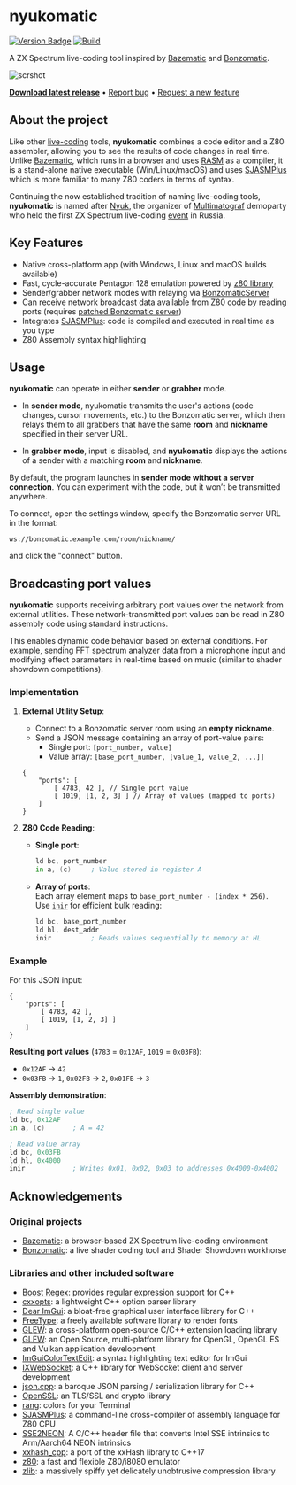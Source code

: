 # nyukomatic
[![Version Badge](https://img.shields.io/github/v/release/alexanderk23/nyukomatic)](https://github.com/alexanderk23/nyukomatic/releases/latest)
[![Build](https://github.com/alexanderk23/nyukomatic/actions/workflows/cmake.yml/badge.svg?event=push)](https://github.com/alexanderk23/nyukomatic/actions/workflows/cmake.yml)

A ZX Spectrum live-coding tool inspired by [Bazematic](https://github.com/gasman/bazematic)
and [Bonzomatic](https://github.com/Gargaj/Bonzomatic).

![scrshot](https://github.com/user-attachments/assets/5acc8853-b786-46a9-94a8-9188b601e03e)

[**Download latest release**](https://github.com/alexanderk23/nyukomatic/releases/latest) •
[Report bug](https://github.com/alexanderk23/nyukomatic/issues/new?labels=bug&template=bug_report.md) •
[Request a new feature](https://github.com/alexanderk23/nyukomatic/issues/new?labels=enhancement&template=feature_request.md)

## About the project
Like other [live-coding](https://livecode.demozoo.org) tools,
**nyukomatic** combines a code editor and a Z80 assembler, allowing you to
see the results of code changes in real time. Unlike [Bazematic](https://github.com/gasman/bazematic),
which runs in a browser and uses [RASM](https://github.com/EdouardBERGE/rasm) as a compiler, it is a
stand-alone native executable (Win/Linux/macOS) and uses [SJASMPlus](https://github.com/z00m128/sjasmplus)
which is more familiar to many Z80 coders in terms of syntax.

Continuing the now established tradition of naming live-coding tools, **nyukomatic** is named after
[Nyuk](https://github.com/akanyuk), the organizer of [Multimatograf](https://multimatograf.ru/)
demoparty who held the first ZX Spectrum live-coding [event](https://livecode.demozoo.org/serie/Multimatograf.html#mc)
in Russia.

## Key Features
- Native cross-platform app (with Windows, Linux and macOS builds available)
- Fast, cycle-accurate Pentagon 128 emulation powered by [z80 library](https://github.com/kosarev/z80)
- Sender/grabber network modes with relaying via [BonzomaticServer](https://github.com/alkama/BonzomaticServer)
- Can receive network broadcast data available from Z80 code by reading ports
  (requires [patched Bonzomatic server](https://github.com/alexanderk23/BonzomaticServer))
- Integrates [SJASMPlus](https://github.com/z00m128/sjasmplus): code is compiled and executed in real time as you type
- Z80 Assembly syntax highlighting

## Usage

**nyukomatic** can operate in either **sender** or **grabber** mode.

- In **sender mode**, nyukomatic transmits the user's actions (code changes, cursor movements, etc.)
to the Bonzomatic server, which then relays them to all grabbers that have the same **room** and
**nickname** specified in their server URL.

- In **grabber mode**, input is disabled, and **nyukomatic** displays the actions of a sender with
a matching **room** and **nickname**.

By default, the program launches in **sender mode without a server connection**.
You can experiment with the code, but it won’t be transmitted anywhere.

To connect, open the settings window, specify the Bonzomatic server URL in the format:
```
ws://bonzomatic.example.com/room/nickname/
```
and click the "connect" button.

## Broadcasting port values

**nyukomatic** supports receiving arbitrary port values over the network from external utilities.
These network-transmitted port values can be read in Z80 assembly code using standard instructions.

This enables dynamic code behavior based on external conditions. For example, sending FFT spectrum
analyzer data from a microphone input and modifying effect parameters in real-time based on music
(similar to shader showdown competitions).

### Implementation  
1. **External Utility Setup**:  
   - Connect to a Bonzomatic server room using an **empty nickname**.  
   - Send a JSON message containing an array of port-value pairs:  
     - Single port: `[port_number, value]`  
     - Value array: `[base_port_number, [value_1, value_2, ...]]`  

    ```jsonc
    {
        "ports": [
            [ 4783, 42 ], // Single port value
            [ 1019, [1, 2, 3] ] // Array of values (mapped to ports)
        ]
    }
    ```

2. **Z80 Code Reading**:  
   - **Single port**:  

     ```asm
     ld bc, port_number
     in a, (c)     ; Value stored in register A
     ```
   - **Array of ports**:  
     Each array element maps to `base_port_number - (index * 256)`.  
     Use [`inir`](https://www.jnz.dk/z80/inir.html) for efficient bulk reading:  

     ```asm
     ld bc, base_port_number
     ld hl, dest_addr
     inir          ; Reads values sequentially to memory at HL
     ```

### Example  
For this JSON input:  
```jsonc
{
    "ports": [
        [ 4783, 42 ],
        [ 1019, [1, 2, 3] ]
    ]
}
```
**Resulting port values** (`4783` = `0x12AF`, `1019` = `0x03FB`):
- `0x12AF` → `42`  
- `0x03FB` → `1`, `0x02FB` → `2`, `0x01FB` → `3`  

**Assembly demonstration**:  
```asm
; Read single value
ld bc, 0x12AF
in a, (c)       ; A = 42

; Read value array
ld bc, 0x03FB
ld hl, 0x4000
inir            ; Writes 0x01, 0x02, 0x03 to addresses 0x4000-0x4002
```

## Acknowledgements
### Original projects
- [Bazematic](https://github.com/gasman/bazematic): a browser-based ZX Spectrum live-coding environment
- [Bonzomatic](https://github.com/Gargaj/Bonzomatic): a live shader coding tool and Shader Showdown workhorse

### Libraries and other included software
- [Boost Regex](https://github.com/boostorg/regex): provides regular expression support for C++
- [cxxopts](https://github.com/jarro2783/cxxopts): a lightweight C++ option parser library
- [Dear ImGui](https://github.com/ocornut/imgui): a bloat-free graphical user interface library for C++
- [FreeType](https://github.com/freetype/freetype): a freely available software library to render fonts
- [GLEW](https://github.com/nigels-com/glew): a cross-platform open-source C/C++ extension loading library
- [GLFW](https://github.com/glfw/glfw): an Open Source, multi-platform library for OpenGL, OpenGL ES and Vulkan application development
- [ImGuiColorTextEdit](https://github.com/BalazsJako/ImGuiColorTextEdit): a syntax highlighting text editor for ImGui
- [IXWebSocket](https://github.com/machinezone/IXWebSocket): a C++ library for WebSocket client and server development
- [json.cpp](https://github.com/jart/json.cpp): a baroque JSON parsing / serialization library for C++
- [OpenSSL](https://github.com/openssl/openssl): an TLS/SSL and crypto library
- [rang](https://github.com/agauniyal/rang): colors for your Terminal
- [SJASMPlus](https://github.com/z00m128/sjasmplus): a command-line cross-compiler of assembly language for Z80 CPU
- [SSE2NEON](https://github.com/DLTcollab/sse2neon): A C/C++ header file that converts Intel SSE intrinsics to Arm/Aarch64 NEON intrinsics
- [xxhash_cpp](https://github.com/RedSpah/xxhash_cpp): a port of the xxHash library to C++17
- [z80](https://github.com/kosarev/z80): a fast and flexible Z80/i8080 emulator
- [zlib](https://github.com/madler/zlib): a massively spiffy yet delicately unobtrusive compression library
